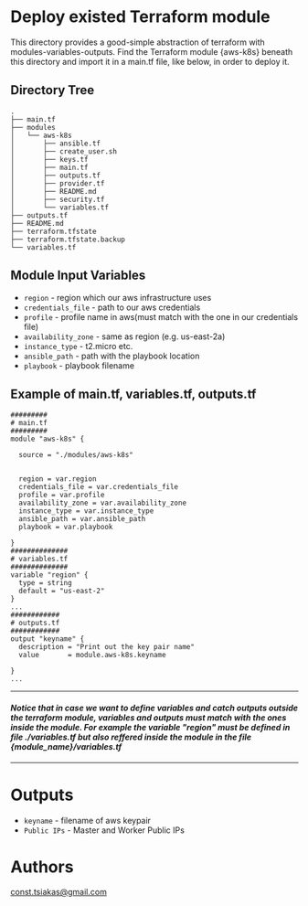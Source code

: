 Deploy existed Terraform module
===========
This directory provides a good-simple abstraction of terraform with modules-variables-outputs.
Find the Terraform module {aws-k8s} beneath this directory
and import it in a main.tf file, like below, in order to deploy it.

Directory Tree
--------------
```
.
├── main.tf
├── modules
│   └── aws-k8s
│       ├── ansible.tf
│       ├── create_user.sh
│       ├── keys.tf
│       ├── main.tf
│       ├── outputs.tf
│       ├── provider.tf
│       ├── README.md
│       ├── security.tf
│       └── variables.tf
├── outputs.tf
├── README.md
├── terraform.tfstate
├── terraform.tfstate.backup
└── variables.tf
```

Module Input Variables
----------------------

- `region` - region which our aws infrastructure uses
- `credentials_file` - path to our aws credentials
- `profile` - profile name in aws(must match with the one in our credentials file)
- `availability_zone` - same as region (e.g. us-east-2a)
- `instance_type` - t2.micro etc.
- `ansible_path` - path with the playbook location
- `playbook` - playbook filename


Example of main.tf, variables.tf, outputs.tf
--------------------------------------------

```hcl
#########
# main.tf
#########
module "aws-k8s" {

  source = "./modules/aws-k8s"

  
  region = var.region
  credentials_file = var.credentials_file
  profile = var.profile
  availability_zone = var.availability_zone
  instance_type = var.instance_type
  ansible_path = var.ansible_path
  playbook = var.playbook
  
}
##############
# variables.tf
##############
variable "region" {
  type = string
  default = "us-east-2"
}
...
############
# outputs.tf
############
output "keyname" {
  description = "Print out the key pair name"
  value       = module.aws-k8s.keyname
  
}
...
```
---
#### _Notice that in case we want to define variables and catch outputs outside the terraform module, variables and outputs must match with the ones inside the module. For example the variable "region" must be defined in file ./variables.tf but also reffered inside the module in the file {module_name}/variables.tf_
---
Outputs
=======

 - `keyname` - filename of aws keypair
 - `Public IPs` - Master and Worker Public IPs


Authors
=======

const.tsiakas@gmail.com